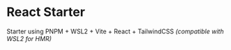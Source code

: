 # React Starter
 Starter using PNPM + WSL2 + Vite + React + TailwindCSS _(compatible with WSL2 for HMR)_

